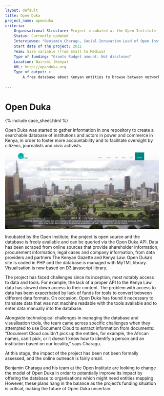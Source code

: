 ```yaml
---
layout: default
title: Open Duka
project_name: openduka
criteria:
    Organisational Structure: Project incubated at the Open Institute
    Status: Currently updated
    Interviewee: "Benjamin Charagu, Social-Innovation Lead of Open Institute"
    Start date of the project: 2012
    Team: Size variable (from Small to Medium)
    Type of funding: "Grants Budget amount: Not disclosed"
    Location: Nairobi (Kenya)
    URL: http://openduka.org
    Type of output: >
        A free database about Kenyan entities to browse between networks of relationships linking people, organisations, tenders, contracts, cases and land parcels together.

---
```


# Open Duka

{% include case_sheet.html %}

Open Duka was started to gather information in one repository to create a searchable database of institutions and actors in power and commerce in Kenya, in order to foster more accountability and to facilitate oversight by citizens, journalists and civic activists. 

![](images/open_duka.png)

Incubated by the Open Institute, the project is open source and the database is freely available and can be queried via the Open Duka API. Data has been scraped from online sources that provide shareholder information, procurement information, legal cases and company information, from data providers and partners The Kenyan Gazette and Kenya Law. Open Duka’s site is coded in PHP and the database is managed with MyTML library. Visualisation is now based on D3 javascript library.

The project has faced challenges since its inception, most notably access to data and tools. For example, the lack of a proper API to the Kenya Law data has slowed down access to their content. The problem with access to data has been exacerbated by lack of funds for tools to convert between different data formats. On occasion, Open Duka has found it necessary to translate data that was not machine readable with the tools available and to enter data manually into the database. 

Alongside technological challenges in managing the database and visualisation tools, the team came across specific challenges when they attempted to use Document Cloud to extract information from documents: “Document Cloud couldn't pick up the entities, for example, the African names, can't pick, or it doesn't know how to identify a person and an institution based on our locality,” says Charagu.

At this stage, the impact of the project has been not been formally assessed, and the online outreach is fairly small. 

Benjamin Charagu and his team at the Open Institute are looking to change the model of Open Duka in order to potentially improve its impact by offering the database to organisations which might need entities mapping. However, these plans hang in the balance as the project’s funding situation is critical, making the future of Open Duka uncertain. 

